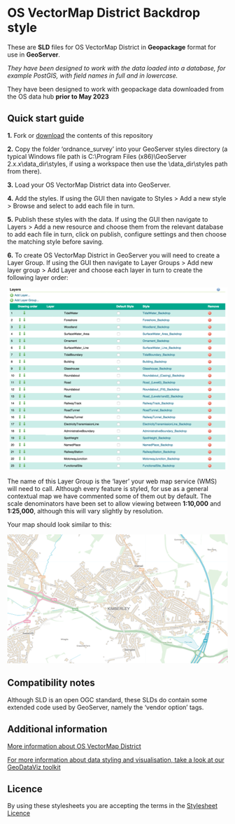 ﻿# OS VectorMap District Backdrop style

These are **SLD** files for OS VectorMap District in **Geopackage** format for use in **GeoServer**.

*They have been designed to work with the data loaded into a database, for example PostGIS, with field names in full and in lowercase.*

They have been designed to work with geopackage data downloaded from the OS data hub **prior to May 2023**

## Quick start guide

**1.**  Fork or [download](https://github.com/OrdnanceSurvey/OS-VectorMap-District-stylesheets/archive/master.zip) the contents of this repository

**2.**  Copy the folder ‘ordnance_survey’ into your GeoServer styles directory (a typical Windows file path is C:\Program Files (x86)\GeoServer 2.x.x\data_dir\styles, if using a workspace then use the \data_dir\styles path from there).

**3.**  Load your OS VectorMap District data into GeoServer.

**4.**  Add the styles. If using the GUI then navigate to Styles > Add a new style > Browse and select to add each file in turn.

**5.**  Publish these styles with the data. If using the GUI then navigate to Layers > Add a new resource and choose them from the relevant database to add each file in turn, click on publish, configure settings and then choose the matching style before saving.

**6.**  To create OS VectorMap District in GeoServer you will need to create a Layer Group. If using the GUI then navigate to Layer Groups > Add new layer group > Add Layer and choose each layer in turn to create the following layer order:

  ![Screenshot](https://github.com/OrdnanceSurvey/OS-VectorMap-District-stylesheets/blob/1682e720c8e52c6949e62d7e7f7cb04fdbea2b65/Geopackage%20stylesheets%20(pre%20May%202023)/GeoServer%20stylesheets%20(SLD)/Backdrop%20Style/images/VMD_layer_order2.png "Recommended layer order for OS VectorMap District")

The name of this Layer Group is the ‘layer’ your web map service (WMS) will need to call.
Although every feature is styled, for use as a general contextual map we have commented some of them out by default.
The scale denominators have been set to allow viewing between **1:10,000** and **1:25,000**, although this will vary slightly by resolution.

Your map should look similar to this: 

  ![Screenshot](https://github.com/OrdnanceSurvey/OS-VectorMap-District-stylesheets/blob/5a9c56c895438919b48f1679f93a7d5669a87ba1/Geopackage%20stylesheets%20(pre%20May%202023)/GeoServer%20stylesheets%20(SLD)/Backdrop%20Style/images/VMD_BD_screenshot.png "Screenshot of OS VectorMap District")
  
## Compatibility notes

Although SLD is an open OGC standard, these SLDs do contain some extended code used by GeoServer, namely the ‘vendor option’ tags.

## Additional information

[More information about OS VectorMap District](http://www.ordnancesurvey.co.uk/business-and-government/products/vectormap-district.html)

[For more information about data styling and visualisation, take a look at our GeoDataViz toolkit](https://github.com/OrdnanceSurvey/GeoDataViz-Toolkit)

## Licence

By using these stylesheets you are accepting the terms in the [Stylesheet Licence](http://www.ordnancesurvey.co.uk/docs/licences/stylesheet-licence-v2.pdf)
